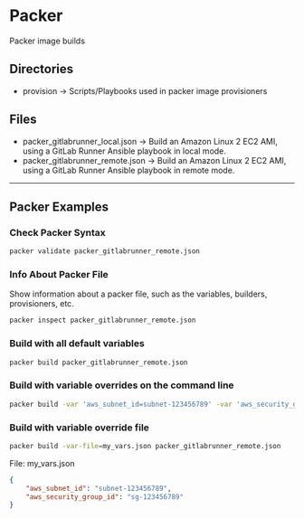 # Packer

Packer image builds

## Directories

- provision -> Scripts/Playbooks used in packer image provisioners

## Files

- packer_gitlabrunner_local.json -> Build an Amazon Linux 2 EC2 AMI, using a GitLab Runner Ansible playbook in local mode.
- packer_gitlabrunner_remote.json -> Build an Amazon Linux 2 EC2 AMI, using a GitLab Runner Ansible playbook in remote mode.

----

## Packer Examples

### Check Packer Syntax

```bash
packer validate packer_gitlabrunner_remote.json
```

### Info About Packer File

Show information about a packer file, such as the variables, builders, provisioners, etc.

```bash
packer inspect packer_gitlabrunner_remote.json
```

### Build with all default variables

```bash
packer build packer_gitlabrunner_remote.json
```

### Build with variable overrides on the command line

```bash
packer build -var 'aws_subnet_id=subnet-123456789' -var 'aws_security_group_id=sg-123456789' packer_gitlabrunner_remote.json
```

### Build with variable override file

```bash
packer build -var-file=my_vars.json packer_gitlabrunner_remote.json
```

File: my_vars.json

```json
{
    "aws_subnet_id": "subnet-123456789",
    "aws_security_group_id": "sg-123456789"
}
```
